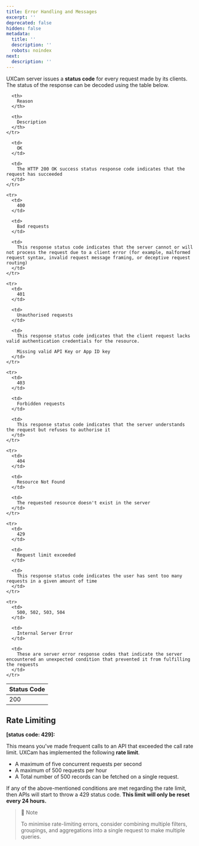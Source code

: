 ```yaml
---
title: Error Handling and Messages
excerpt: ''
deprecated: false
hidden: false
metadata:
  title: ''
  description: ''
  robots: noindex
next:
  description: ''
---
```

UXCam server issues a **status code** for every request made by its clients. The status of the response can be decoded using the table below.

<Table>
  <thead>
    <tr>
      <th>
        Status Code
      </th>

      <th>
        Reason
      </th>

      <th>
        Description
      </th>
    </tr>
  </thead>

  <tbody>
    <tr>
      <td>
        200
      </td>

      <td>
        OK
      </td>

      <td>
        The HTTP 200 OK success status response code indicates that the request has succeeded
      </td>
    </tr>

    <tr>
      <td>
        400
      </td>

      <td>
        Bad requests
      </td>

      <td>
        This response status code indicates that the server cannot or will not process the request due to a client error (for example, malformed request syntax, invalid request message framing, or deceptive request routing)
      </td>
    </tr>

    <tr>
      <td>
        401
      </td>

      <td>
        Unauthorised requests
      </td>

      <td>
        This response status code indicates that the client request lacks valid authentication credentials for the resource.  

        Missing valid API Key or App ID key
      </td>
    </tr>

    <tr>
      <td>
        403
      </td>

      <td>
        Forbidden requests
      </td>

      <td>
        This response status code indicates that the server understands the request but refuses to authorise it
      </td>
    </tr>

    <tr>
      <td>
        404
      </td>

      <td>
        Resource Not Found
      </td>

      <td>
        The requested resource doesn't exist in the server
      </td>
    </tr>

    <tr>
      <td>
        429
      </td>

      <td>
        Request limit exceeded
      </td>

      <td>
        This response status code indicates the user has sent too many requests in a given amount of time
      </td>
    </tr>

    <tr>
      <td>
        500, 502, 503, 504
      </td>

      <td>
        Internal Server Error
      </td>

      <td>
        These are server error response codes that indicate the server encountered an unexpected condition that prevented it from fulfilling the requests
      </td>
    </tr>
  </tbody>
</Table>

## Rate Limiting

**\[status code: 429]\:**

This means you've made frequent calls to an API that exceeded the call rate limit. UXCam has implemented the following **rate limit**.

* A maximum of five concurrent requests per second
* A maximum of 500 requests per hour
* A Total number of 500 records can be fetched on a single request.

If any of the above-mentioned conditions are met regarding the rate limit, then APIs will start to throw a 429 status code. **This limit will only be reset every 24 hours.**

> 📘 Note
>
> To minimise rate-limiting errors, consider combining multiple filters, groupings, and aggregations into a single request to make multiple queries.
